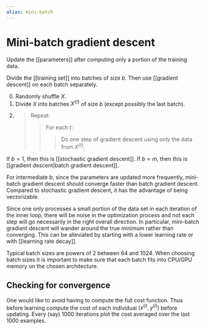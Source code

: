 ```yaml
---
alias: mini-batch
---
```

# Mini-batch gradient descent

Update the [[parameters]] after computing only a portion of the training data.

Divide the [[training set]] into batches of size $b$. Then use [[gradient descent]] on each batch separately.

0. Randomly shuffle $X$.
1. Divide $X$ into batches $X^{\{t\}}$ of size $b$ (except possibly the last batch).
2. 
	> Repeat:
	>> For each $t$:
	>>> Do one step of gradient descent using only the data from $X^{\{t\}}$.

If $b=1$, then this is [[stochastic gradient descent]]. If $b = m$, then this is [[gradient descent|batch gradient descent]].

For intermediate $b$, since the parameters are updated more frequently, mini-batch gradient descent should converge faster than batch gradient descent. Compared to stochastic gradient descent, it has the advantage of being vectorizable.

Since one only processes a small portion of the data set in each iteration of the inner loop, there will be noise in the optimization process and not each step will go necessarily in the right overall direction. In particular, mini-batch gradient descent will wander around the true minimum rather than converging. This can be alleviated by starting with a lower learning rate or with [[learning rate decay]].

Typical batch sizes are powers of 2 between 64 and 1024. When choosing batch sizes it is important to make sure that each batch fits into CPU/GPU memory on the chosen architecture.

## Checking for convergence
One would like to avoid having to compute the full cost function.
Thus before learning compute the cost of each individual $(x^{(i)}, y^{(i)})$ before updating. Every (say) 1000 iterations plot the cost averaged over the last 1000 examples.